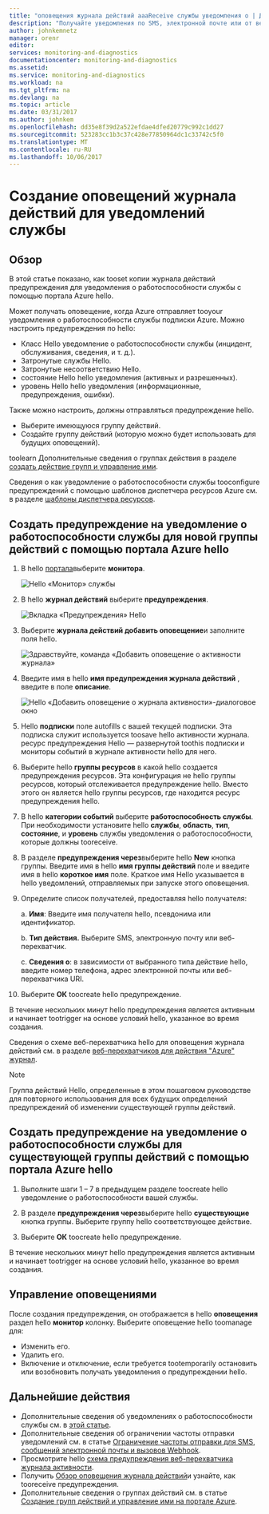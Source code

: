 ```yaml
---
title: "оповещения журнала действий aaaReceive службы уведомления о | Документы Microsoft"
description: "Получайте уведомления по SMS, электронной почте или от веб-перехватчика при использовании службы Azure."
author: johnkemnetz
manager: orenr
editor: 
services: monitoring-and-diagnostics
documentationcenter: monitoring-and-diagnostics
ms.assetid: 
ms.service: monitoring-and-diagnostics
ms.workload: na
ms.tgt_pltfrm: na
ms.devlang: na
ms.topic: article
ms.date: 03/31/2017
ms.author: johnkem
ms.openlocfilehash: dd35e8f39d2a522efdae4dfed20779c992c1dd27
ms.sourcegitcommit: 523283cc1b3c37c428e77850964dc1c33742c5f0
ms.translationtype: MT
ms.contentlocale: ru-RU
ms.lasthandoff: 10/06/2017
---
```

# <a name="create-activity-log-alerts-on-service-notifications"></a>Создание оповещений журнала действий для уведомлений службы
## <a name="overview"></a>Обзор
В этой статье показано, как tooset копии журнала действий предупреждения для уведомления о работоспособности службы с помощью портала Azure hello.  

Может получать оповещение, когда Azure отправляет tooyour уведомления о работоспособности службы подписки Azure. Можно настроить предупреждения по hello:

- Класс Hello уведомление о работоспособности службы (инцидент, обслуживания, сведения, и т. д.).
- Затронутые службы Hello.
- Затронутые несоответствию Hello.
- состояние Hello hello уведомления (активных и разрешенных).
- уровень Hello hello уведомления (информационные, предупреждения, ошибки).

Также можно настроить, должны отправляться предупреждение hello.

- Выберите имеющуюся группу действий.
- Создайте группу действий (которую можно будет использовать для будущих оповещений).

toolearn Дополнительные сведения о группах действия в разделе [создать действие групп и управление ими](monitoring-action-groups.md).

Сведения о как уведомление о работоспособности службы tooconfigure предупреждений с помощью шаблонов диспетчера ресурсов Azure см. в разделе [шаблоны диспетчера ресурсов](monitoring-create-activity-log-alerts-with-resource-manager-template.md).

## <a name="create-an-alert-on-a-service-health-notification-for-a-new-action-group-by-using-hello-azure-portal"></a>Создать предупреждение на уведомление о работоспособности службы для новой группы действий с помощью портала Azure hello
1. В hello [портала](https://portal.azure.com)выберите **монитора**.

    ![Hello «Монитор» службы](./media/monitoring-activity-log-alerts-on-service-notifications/home-monitor.png)

2. В hello **журнал действий** выберите **предупреждения**.

    ![Вкладка «Предупреждения» Hello](./media/monitoring-activity-log-alerts-on-service-notifications/alerts-blades.png)

3. Выберите **журнала действий добавить оповещение**и заполните поля hello.

    ![Здравствуйте, команда «Добавить оповещение о активности журнала»](./media/monitoring-activity-log-alerts-on-service-notifications/add-activity-log-alert.png)

4. Введите имя в hello **имя предупреждения журнала действий** , введите в поле **описание**.

    ![Hello «Добавить оповещение о журнала активности»-диалоговое окно](./media/monitoring-activity-log-alerts-on-service-notifications/activity-log-alert-service-notification-new-action-group.png)

5. Hello **подписки** поле autofills с вашей текущей подписки. Эта подписка служит используется toosave hello активности журнала. ресурс предупреждения Hello — развернутой toothis подписки и мониторы событий в журнале активности hello для него.

6. Выберите hello **группы ресурсов** в какой hello создается предупреждения ресурсов. Эта конфигурация не hello группы ресурсов, который отслеживается предупреждение hello. Вместо этого он является hello группы ресурсов, где находится ресурс предупреждения hello.

7. В hello **категории событий** выберите **работоспособность службы**. При необходимости установите hello **службы**, **область**, **тип**, **состояние**, и **уровень** службы уведомления о работоспособности, которые должны tooreceive.

8. В разделе **предупреждения через**выберите hello **New** кнопка группы. Введите имя в hello **имя группы действий** поле и введите имя в hello **короткое имя** поле. Краткое имя Hello указывается в hello уведомлений, отправляемых при запуске этого оповещения.

9. Определите список получателей, предоставляя hello получателя:

    а. **Имя**: Введите имя получателя hello, псевдонима или идентификатор.

    b. **Тип действия.** Выберите SMS, электронную почту или веб-перехватчик.

    c. **Сведения о**: в зависимости от выбранного типа действие hello, введите номер телефона, адрес электронной почты или веб-перехватчика URI.

10. Выберите **ОК** toocreate hello предупреждение.

В течение нескольких минут hello предупреждения является активным и начинает tootrigger на основе условий hello, указанное во время создания.

Сведения о схеме веб-перехватчика hello для оповещения журнала действий см. в разделе [веб-перехватчиков для действия "Azure" журнал](monitoring-activity-log-alerts-webhook.md).

>[!NOTE]
>Группа действий Hello, определенные в этом пошаговом руководстве для повторного использования для всех будущих определений предупреждений об изменении существующей группы действий.
>
>

## <a name="create-an-alert-on-a-service-health-notification-for-an-existing-action-group-by-using-hello-azure-portal"></a>Создать предупреждение на уведомление о работоспособности службы для существующей группы действий с помощью портала Azure hello

1. Выполните шаги 1 – 7 в предыдущем разделе toocreate hello уведомление о работоспособности вашей службы. 

2. В разделе **предупреждения через**выберите hello **существующие** кнопка группы. Выберите группу hello соответствующее действие.

3. Выберите **ОК** toocreate hello предупреждение.

В течение нескольких минут hello предупреждения является активным и начинает tootrigger на основе условий hello, указанное во время создания.

## <a name="manage-your-alerts"></a>Управление оповещениями

После создания предупреждения, он отображается в hello **оповещения** раздел hello **монитор** колонку. Выберите оповещение hello toomanage для:

* Изменить его.
* Удалить его.
* Включение и отключение, если требуется tootemporarily остановить или возобновить получать уведомления о предупреждении hello.

## <a name="next-steps"></a>Дальнейшие действия
- Дополнительные сведения об уведомлениях о работоспособности службы см. в [этой статье](monitoring-service-notifications.md).
- Дополнительные сведения об ограничении частоты отправки уведомлений см. в статье [Ограничение частоты отправки для SMS, сообщений электронной почты и вызовов Webhook](monitoring-alerts-rate-limiting.md).
- Просмотрите hello [схема предупреждения веб-перехватчика журнала активности](monitoring-activity-log-alerts-webhook.md).
- Получить [Обзор оповещения журнала действий](monitoring-overview-alerts.md)и узнайте, как tooreceive предупреждения. 
- Дополнительные сведения о группах действий см. в статье [Создание групп действий и управление ими на портале Azure](monitoring-action-groups.md).
